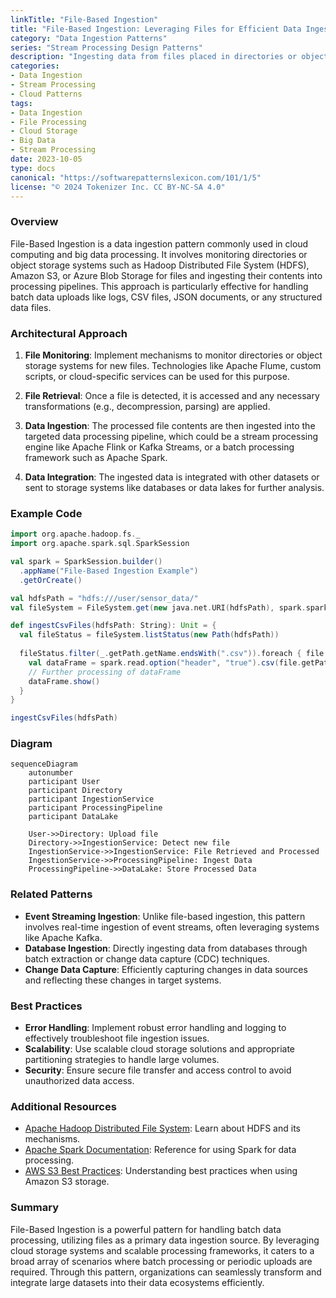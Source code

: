 ```yaml
---
linkTitle: "File-Based Ingestion"
title: "File-Based Ingestion: Leveraging Files for Efficient Data Ingestion"
category: "Data Ingestion Patterns"
series: "Stream Processing Design Patterns"
description: "Ingesting data from files placed in directories or object storage systems like HDFS, Amazon S3, or Azure Blob Storage. This approach is useful for processing log files, CSVs, or other document types for integration into data pipelines."
categories:
- Data Ingestion
- Stream Processing
- Cloud Patterns
tags:
- Data Ingestion
- File Processing
- Cloud Storage
- Big Data
- Stream Processing
date: 2023-10-05
type: docs
canonical: "https://softwarepatternslexicon.com/101/1/5"
license: "© 2024 Tokenizer Inc. CC BY-NC-SA 4.0"
---
```


### Overview

File-Based Ingestion is a data ingestion pattern commonly used in cloud computing and big data processing. It involves monitoring directories or object storage systems such as Hadoop Distributed File System (HDFS), Amazon S3, or Azure Blob Storage for files and ingesting their contents into processing pipelines. This approach is particularly effective for handling batch data uploads like logs, CSV files, JSON documents, or any structured data files. 

### Architectural Approach

1. **File Monitoring**: Implement mechanisms to monitor directories or object storage systems for new files. Technologies like Apache Flume, custom scripts, or cloud-specific services can be used for this purpose.
   
2. **File Retrieval**: Once a file is detected, it is accessed and any necessary transformations (e.g., decompression, parsing) are applied.

3. **Data Ingestion**: The processed file contents are then ingested into the targeted data processing pipeline, which could be a stream processing engine like Apache Flink or Kafka Streams, or a batch processing framework such as Apache Spark.

4. **Data Integration**: The ingested data is integrated with other datasets or sent to storage systems like databases or data lakes for further analysis.

### Example Code

```scala
import org.apache.hadoop.fs._
import org.apache.spark.sql.SparkSession

val spark = SparkSession.builder()
  .appName("File-Based Ingestion Example")
  .getOrCreate()

val hdfsPath = "hdfs:///user/sensor_data/"
val fileSystem = FileSystem.get(new java.net.URI(hdfsPath), spark.sparkContext.hadoopConfiguration)

def ingestCsvFiles(hdfsPath: String): Unit = {
  val fileStatus = fileSystem.listStatus(new Path(hdfsPath))
  
  fileStatus.filter(_.getPath.getName.endsWith(".csv")).foreach { file =>
    val dataFrame = spark.read.option("header", "true").csv(file.getPath.toString)
    // Further processing of dataFrame
    dataFrame.show()
  }
}

ingestCsvFiles(hdfsPath)
```

### Diagram

```mermaid
sequenceDiagram
    autonumber
    participant User
    participant Directory
    participant IngestionService
    participant ProcessingPipeline
    participant DataLake

    User->>Directory: Upload file
    Directory->>IngestionService: Detect new file
    IngestionService->>IngestionService: File Retrieved and Processed
    IngestionService->>ProcessingPipeline: Ingest Data
    ProcessingPipeline->>DataLake: Store Processed Data
```

### Related Patterns

- **Event Streaming Ingestion**: Unlike file-based ingestion, this pattern involves real-time ingestion of event streams, often leveraging systems like Apache Kafka.
- **Database Ingestion**: Directly ingesting data from databases through batch extraction or change data capture (CDC) techniques.
- **Change Data Capture**: Efficiently capturing changes in data sources and reflecting these changes in target systems.

### Best Practices

- **Error Handling**: Implement robust error handling and logging to effectively troubleshoot file ingestion issues.
- **Scalability**: Use scalable cloud storage solutions and appropriate partitioning strategies to handle large volumes.
- **Security**: Ensure secure file transfer and access control to avoid unauthorized data access.

### Additional Resources

- [Apache Hadoop Distributed File System](https://hadoop.apache.org/): Learn about HDFS and its mechanisms.
- [Apache Spark Documentation](https://spark.apache.org/docs/latest/): Reference for using Spark for data processing.
- [AWS S3 Best Practices](https://docs.aws.amazon.com/AmazonS3/latest/userguide/best-practices.html): Understanding best practices when using Amazon S3 storage.

### Summary

File-Based Ingestion is a powerful pattern for handling batch data processing, utilizing files as a primary data ingestion source. By leveraging cloud storage systems and scalable processing frameworks, it caters to a broad array of scenarios where batch processing or periodic uploads are required. Through this pattern, organizations can seamlessly transform and integrate large datasets into their data ecosystems efficiently.
